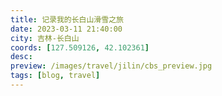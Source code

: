 ```yaml
---
title: 记录我的长白山滑雪之旅
date: 2023-03-11 21:40:00
city: 吉林-长白山
coords: [127.509126, 42.102361]
desc:
preview: /images/travel/jilin/cbs_preview.jpg
tags: [blog, travel]
---
```

